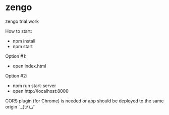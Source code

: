 # zengo
zengo trial work

How to start:
- npm install
- npm start

Option #1:
- open index.html

Option #2:
- npm run start-server
- open http://localhost:8000

CORS plugin (for Chrome) is needed or app should be deployed to the same origin ¯\_(ツ)_/¯
